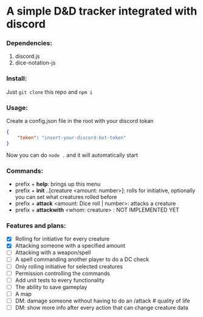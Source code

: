# A simple D&D tracker integrated with discord

### Dependencies:

1. discord.js
2. dice-notation-js

### Install:

Just `git clone` this repo and `npm i`

### Usage:

Create a config.json file in the root with your discord tokan

```Json
{
    "token": "insert-your-discord-bot-token"
}
```

Now you can do `node .` and it will automatically start

### Commands:

-   prefix + **help**: brings up this menu
-   prefix + **init** ..[creature <amount: number>]: rolls for initiative, optionally you can set what creatures rolled before
-   prefix + **attack** <who gets attacked: creature> <to hit: number> <amount: Dice roll | number>: attacks a creature
-   prefix + **attackwith** <who attacks: creature> <whom: creature> <with what: weapon>: NOT IMPLEMENTED YET

### Features and plans:

-   [x] Rolling for initiative for every creature
-   [x] Attacking someone with a specified amount
-   [ ] Attacking with a weapon/spell
-   [ ] A spell commanding another player to do a DC check
-   [ ] Only rolling initiative for selected creatures
-   [ ] Permission controlling the commands
-   [ ] Add unit tests to every functionality
-   [ ] The ability to save gameplay
-   [ ] A map
-   [ ] DM: damage someone without having to do an /attack # quality of life
-   [ ] DM: show more info after every action that can change creature data
